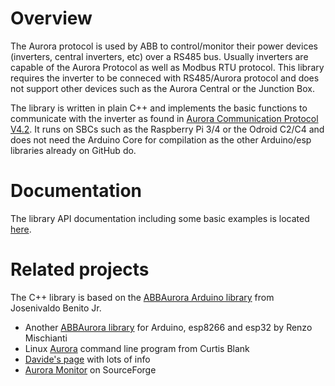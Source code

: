 # Overview

The Aurora protocol is used by ABB to control/monitor their power devices (inverters, central inverters, etc) over a RS485 bus. Usually inverters are capable of the Aurora Protocol as well as Modbus RTU protocol. This library requires the inverter to be conneced with RS485/Aurora protocol and does not support other devices such as the Aurora Central or the Junction Box.

The library is written in plain C++ and implements the basic functions to communicate with the inverter as found in [Aurora Communication Protocol V4.2](./docs/pdf/AuroraCommunicationProtocol_4_2.pdf). It runs on SBCs such as the Raspberry Pi 3/4 or the Odroid C2/C4 and does not need the Arduino Core for compilation as the other Arduino/esp libraries already on GitHub do.

# Documentation

The library API documentation including some basic examples is located [here](https://ahpohl.github.io/libabbaurora/).

# Related projects

The C++ library is based on the [ABBAurora Arduino library](https://github.com/jrbenito/ABBAurora) from Josenivaldo Benito Jr.

* Another [ABBAurora library](https://github.com/xreef/ABB_Aurora_Solar_Inverter_Library) for Arduino, esp8266 and esp32 by Renzo Mischianti
* Linux [Aurora](http://www.curtronics.com/Solar/AuroraData.html) command line program from Curtis Blank
* [Davide's page](http://www.drhack.it/arduino/32-lettura-inverte-power-one-aurora.html) with lots of info
* [Aurora Monitor](http://auroramonitor.sourceforge.net/) on SourceForge
